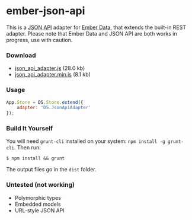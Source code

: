 # ember-json-api

This is a [JSON API](http://jsonapi.org) adapter for [Ember Data](http://github.com/emberjs/data), that extends the built-in REST adapter. Please note that Ember Data and JSON API are both works in progress, use with caution.

### Download
- [json_api_adapter.js](http://raw.github.com/daliwali/ember-json-api/master/dist/json_api_adapter.js) (28.0 kb)
- [json_api_adapter.min.js](http://raw.github.com/daliwali/ember-json-api/master/dist/json_api_adapter.min.js) (8.1 kb)

### Usage
```javascript
App.Store = DS.Store.extend({
	adapter: 'DS.JsonApiAdapter'
});
```

### Build It Yourself

You will need `grunt-cli` installed on your system: `npm install -g grunt-cli`. Then run:

```
$ npm install && grunt
```

The output files go in the `dist` folder.

### Untested (not working)
- Polymorphic types
- Embedded models
- URL-style JSON API
